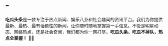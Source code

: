 # -
**吃瓜头条**是一款专注于热点新闻、娱乐八卦和社会趣闻的资讯平台。我们为你提供最新、最热、最有话题性的新闻，让你随时随地掌握第一手信息。不管是明星动态、网络热点，还是社会奇闻，我们都为你一网打尽。**吃瓜头条，吃瓜不掉队，热点全掌握！** 🍉🔥
